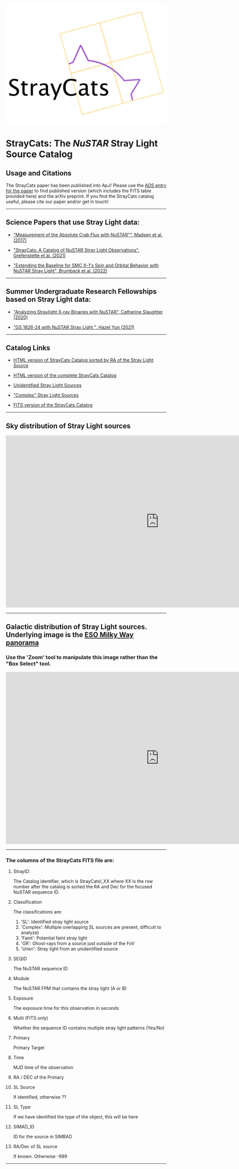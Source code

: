 ![Logo](straycats_logo4by3_title.png)

# StrayCats: The *NuSTAR* Stray Light Source Catalog

## Usage and Citations

The StrayCats paper has been published into ApJ! Please use the [ADS entry for the paper](https://ui.adsabs.harvard.edu/abs/2021ApJ...909...30G/abstract) to find published version (which includes the FITS table provided here) and the arXiv preprint. If you find the StrayCats catalog useful, please cite our paper and/or get in touch!

---

## Science Papers that use Stray Light data:

- ["Measurement of the Absolute Crab Flux with NuSTAR"", Madsen et al. (2017)](https://ui.adsabs.harvard.edu/abs/2017ApJ...841...56M/abstract)

- ["StrayCats: A Catalog of NuSTAR Stray Light Observations", Grefenstette et al. (2021)](https://ui.adsabs.harvard.edu/abs/2021ApJ...909...30G/abstract)

- ["Extending the Baseline for SMC X-1's Spin and Orbital Behavior with NuSTAR Stray Light", Brumback et al. (2022)](https://ui.adsabs.harvard.edu/abs/2022ApJ...926..187B/abstract)

---

## Summer Undergraduate Research Fellowships based on Stray Light data:

- ["Analyzing Straylight X-ray Binaries with NuSTAR", Catherine Slaughter (2020)](web_resources/pdfs/surf_2020_slaughter.pdf)

- ["GS 1826-24 with NuSTAR Stray Light ", Hazel Yun (2021)](web_resources/pdfs/surf_2021_yun.pdf)

---

## Catalog Links

- [HTML version of StrayCats Catalog sorted by RA of the Stray Light Source](tables/straycats_sorted_table)

- [HTML version of the complete StrayCats Catalog](tables/straycats_table)

- [Unidentified Stray Light Sources](tables/straycats_table_unknowns)

- ["Complex" Stray Light Sources](tables/straycats_table_complex)

- [FITS version of the StrayCats Catalog](tables/straycats.fits)

---

## Sky distribution of Stray Light sources

<iframe id="igraph" scrolling="no" style="border:none;" seamless="seamless" src="https://NuSTARStrayCats.github.io/straycats/plotly_figs/straycat_radec.html" height="540" width="960"></iframe>

--- 

## Galactic distribution of Stray Light sources. Underlying image is the [ESO Milky Way panorama](https://www.eso.org/public/images/eso0932a/)
### Use the 'Zoom' tool to manipulate this image rather than the "Box Select" tool.
<iframe id="igraph" scrolling="no" style="border:none;" seamless="seamless" src="https://NuSTARStrayCats.github.io/straycats/plotly_figs/galaxy_overlay.html" height="540"  width="960"></iframe>

---

### The columns of the StrayCats FITS file are:

1. StrayID:

    The Catalog identifier, which is StrayCatsI_XX where XX is the row number after the catalog is sorted the RA and Dec for the focused NuSTAR sequence ID.

2. Classification

   The classifications are:
   1. 'SL': Identified stray light source
   2. 'Complex': Multiple overlapping SL sources are present, difficult to analyze)
   3. 'Faint': Potential faint stray light
   4. 'GR': Ghost-rays from a source just outside of the FoV
   5. 'Unkn': Stray light from an unidentified source

3. SEQID

    The NuSTAR sequence ID
    
4. Module

    The NuSTAR FPM that contains the stray light (A or B)
    
5. Exposure

    The exposure time for this observation in seconds
    
6. Multi (FITS only)

    Whether the sequence ID contains multiple stray light patterns (Yes/No) 

7. Primary

    Primary Target

8. Time

    MJD time of the observation
    
9. RA / DEC of the Primary

10. SL Source

    If identified, otherwise ??
    
11. SL Type

    If we have identified the type of the object, this will be here
    
12. SIMAD_ID

    ID for the source in SIMBAD
    
13. RA/Dec of SL source

    If known. Otherwise -999
    
    
--- 


